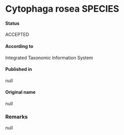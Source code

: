 # Cytophaga rosea SPECIES

#### Status
ACCEPTED

#### According to
Integrated Taxonomic Information System

#### Published in
null

#### Original name
null

### Remarks
null